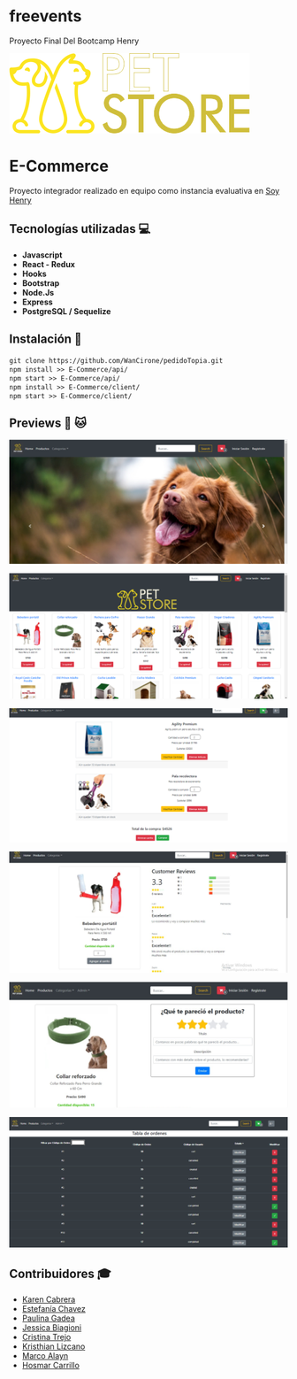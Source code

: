 # freevents
Proyecto Final Del Bootcamp Henry

<p align='left'>
    <img src='https://github.com/WanCirone/E-Commerce/blob/main/images/logo%20altres%205.png' </img>
</p>

# E-Commerce
Proyecto integrador realizado en equipo como instancia evaluativa en [Soy Henry](https://www.soyhenry.com/)

## Tecnologías utilizadas :computer: 

* __Javascript__
* __React - Redux__
* __Hooks__
* __Bootstrap__
* __Node.Js__
* __Express__
* __PostgreSQL / Sequelize__

## Instalación :feet:

```
git clone https://github.com/WanCirone/pedidoTopia.git
npm install >> E-Commerce/api/
npm start >> E-Commerce/api/
npm install >> E-Commerce/client/
npm start >> E-Commerce/client/
```

## Previews :dog: :cat:

<p align='left'>
    <img src='https://github.com/WanCirone/E-Commerce/blob/main/images/home.png' </img>
</p>
<p align='left'>
    <img src='https://github.com/WanCirone/E-Commerce/blob/main/images/catalogo.png' </img>
</p>
<p align='left'>
    <img src='https://github.com/WanCirone/E-Commerce/blob/main/images/carrito.png' </img>
</p>
<p align='left'>
    <img src='https://github.com/WanCirone/E-Commerce/blob/main/images/average.png' </img>
</p>
<p align='left'>
    <img src='https://github.com/WanCirone/E-Commerce/blob/main/images/reviews.png' </img>
</p>
<p align='left'>
    <img src='https://github.com/WanCirone/E-Commerce/blob/main/images/tablaordenes.png' </img>
</p>


## Contribuidores :mortar_board: 

* [Karen Cabrera](https://github.com/karencabrera27/karencabrera27)
* [Estefanía Chavez](https://github.com/EstefaniaChavez)
* [Paulina Gadea](https://github.com/paulinagadea)
* [Jessica Biagioni](https://github.com/JessicaBiagioni)
* [Cristina Trejo](https://github.com/CrisTrejo)
* [Kristhian Lizcano](https://github.com/Kristhian92)
* [Marco Alayn](https://github.com/MarcoAlayn)
* [Hosmar Carrillo](https://github.com/HosmarCarrillo)
